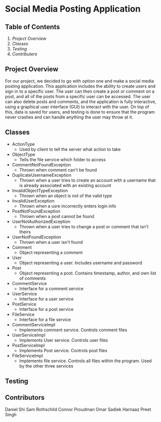 # Social Media Posting Application

## Table of Contents
1. *Project Overview*
2. *Classes*
3. *Testing*
4. *Contributers*

## Project Overview
For our project, we decided to go with option one and make a social media posting application. This application includes the ability to create users and sign in to a specific user. The user can then create a post or comment on a post, and all of the posts from a specific user can be accessed. The user can also delete posts and comments, and the application is fully interactive, using a graphical user interface (GUI) to interact with the user. On top of this, data is saved for users, and testing is done to ensure that the program never crashes and can handle anything the user may throw at it.

## Classes
* ActionType
  * Used by client to tell the server what action to take
* ObjectType
  * Tells the file service which folder to access
* CommentNotFoundException
  * Thrown when comment can't be found
* DuplicateUsernameException
  * Thrown when a user tries to create an account with a username that is already associated with an existing account
* InvalidObjectTypeException
  * Thrown when an object is not of the valid type
* InvalidUserException
  * Thrown when a usre incorrectly enters login info
* PostNotFoundException
  * Thrown when a post cannot be found
* UserNotAuthorizedException
  * Thrown when a user tries to change a post or comment that isn't theirs
* UserNotFoundException
  * Thrown when a user isn't found
* Comment
  * Object representing a comment
* User
  * Object representing a user. Includes username and password
* Post
  * Object representing a post. Contains timestamp, author, and own list of comments
* CommentService
  * Interface for a comment service
* UserService
  * Interface for a user service
* PostService
  * Interface for a post service
* FileService
  * Interface for a file service
* CommentServiceImpl
  * Implements comment service. Controls comment files
* UserServiceImpl
  * Implements User service. Controls user files
* PostServiceImpl
  * Implements Post service. Controls post files
* FileServiceImpl
  * Implements file service. Controls all files within the program. Used by the other three services
  
## Testing

## Contributors
Daniel Shi
Sam Rothschild
Connor Proudman
Omar Sadiek
Harnaaz Preet Singh
